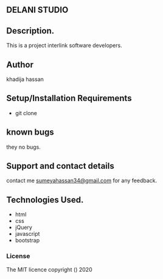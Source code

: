 ## DELANI STUDIO

## Description.
This is a project interlink software developers. 
## Author
khadija hassan
## Setup/Installation Requirements
* git clone
## known bugs
they no bugs.
## Support and contact details
contact me sumeyahassan34@gmail.com for any feedback.


## Technologies Used.
* html
* css 
* jQuery
* javascript
* bootstrap
### License
The MIT licence copyright () 2020

